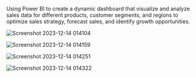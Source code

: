 Using Power BI to create a dynamic dashboard that visualize and analyze sales data for different products, customer segments, and regions to optimize sales strategy, forecast sales, and identify growth opportunities.


![Screenshot 2023-12-14 014104](https://github.com/jangir6/sale_analysis_dashboard/assets/92877958/12d8f533-bf47-4051-b4f1-6094725b9319)

![Screenshot 2023-12-14 014159](https://github.com/jangir6/sale_analysis_dashboard/assets/92877958/8ffd23d3-aaa1-40f9-9a33-e97a9f94d298)

![Screenshot 2023-12-14 014251](https://github.com/jangir6/sale_analysis_dashboard/assets/92877958/50392e1e-47de-4d17-a2f4-2585506aafc1)

![Screenshot 2023-12-14 014322](https://github.com/jangir6/sale_analysis_dashboard/assets/92877958/4ee8a988-c2c9-4d59-9724-47b673848fc6)
